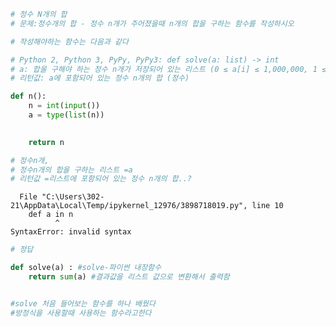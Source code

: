```python
# 정수 N개의 합
# 문제:정수개의 합 - 정수 n개가 주어졌을때 n개의 합을 구하는 함수를 작성하시오

# 작성해야하는 함수는 다음과 같다

# Python 2, Python 3, PyPy, PyPy3: def solve(a: list) -> int
# a: 합을 구해야 하는 정수 n개가 저장되어 있는 리스트 (0 ≤ a[i] ≤ 1,000,000, 1 ≤ n ≤ 3,000,000)
# 리턴값: a에 포함되어 있는 정수 n개의 합 (정수)

def n():
    n = int(input())
    a = type(list(n))
    

    return n

# 정수n개,
# 정수n개의 합을 구하는 리스트 =a
# 리턴값 =리스트에 포함되어 있는 정수 n개의 합..?


```


      File "C:\Users\302-21\AppData\Local\Temp/ipykernel_12976/3898718019.py", line 10
        def a in n
              ^
    SyntaxError: invalid syntax
    



```python
# 정답

def solve(a) : #solve-파이썬 내장함수
    return sum(a) #결과값을 리스트 값으로 변환해서 출력함


#solve 처음 들어보는 함수를 하나 배웠다 
#방정식을 사용할때 사용하는 함수라고한다
```

